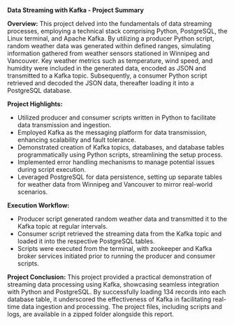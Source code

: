 **Data Streaming with Kafka - Project Summary**

**Overview:**
This project delved into the fundamentals of data streaming processes, employing a technical stack comprising Python, PostgreSQL, the Linux terminal, and Apache Kafka. By utilizing a producer Python script, random weather data was generated within defined ranges, simulating information gathered from weather sensors stationed in Winnipeg and Vancouver. Key weather metrics such as temperature, wind speed, and humidity were included in the generated data, encoded as JSON and transmitted to a Kafka topic. Subsequently, a consumer Python script retrieved and decoded the JSON data, thereafter loading it into a PostgreSQL database. 

**Project Highlights:**
- Utilized producer and consumer scripts written in Python to facilitate data transmission and ingestion.
- Employed Kafka as the messaging platform for data transmission, enhancing scalability and fault tolerance.
- Demonstrated creation of Kafka topics, databases, and database tables programmatically using Python scripts, streamlining the setup process.
- Implemented error handling mechanisms to manage potential issues during script execution.
- Leveraged PostgreSQL for data persistence, setting up separate tables for weather data from Winnipeg and Vancouver to mirror real-world scenarios.

**Execution Workflow:**
- Producer script generated random weather data and transmitted it to the Kafka topic at regular intervals.
- Consumer script retrieved the streaming data from the Kafka topic and loaded it into the respective PostgreSQL tables.
- Scripts were executed from the terminal, with zookeeper and Kafka broker services initiated prior to running the producer and consumer scripts.

**Project Conclusion:**
This project provided a practical demonstration of streaming data processing using Kafka, showcasing seamless integration with Python and PostgreSQL. By successfully loading 134 records into each database table, it underscored the effectiveness of Kafka in facilitating real-time data ingestion and processing. The project files, including scripts and logs, are available in a zipped folder alongside this report.
